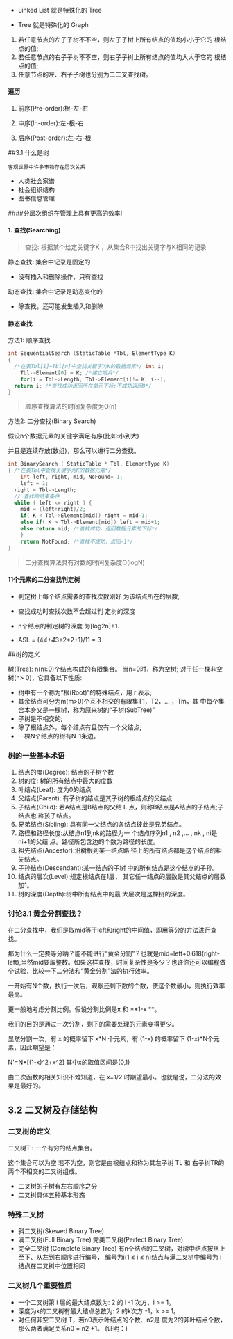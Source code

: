 #### 

-   Linked List 就是特殊化的 Tree 

-   Tree 就是特殊化的 Graph

1. 若任意节点的左⼦子树不不空，则左⼦子树上所有结点的值均⼩小于它的 根结点的值; 
2. 若任意节点的右⼦子树不不空，则右⼦子树上所有结点的值均⼤大于它的 根结点的值; 
3. 任意节点的左、右⼦子树也分别为⼆二叉查找树。 


#### 遍历

1. 前序(Pre-order):根-左-右 

2. 中序(In-order):左-根-右

3. 后序(Post-order):左-右-根



##3.1 什么是树 

```
客观世界中许多事物存在层次关系
```

- 人类社会家谱 
-  社会组织结构 
-  图书信息管理 

####分层次组织在管理上具有更高的效率!

#### 1. 查找(Searching) 

> 查找: 根据某个给定关键字K ，从集合R中找出关键字与K相同的记录 

静态查找: 集合中记录是固定的

- 没有插入和删除操作，只有查找 

动态查找: 集合中记录是动态变化的

- 除查找，还可能发生插入和删除 

#### 静态查找 

方法1: 顺序查找 

```c
int SequentialSearch (StaticTable *Tbl, ElementType K)
{ 
  /*在表Tbl[1]~Tbl[n]中查找关键字为K的数据元素*/ int i;
	Tbl->Element[0] = K; /*建立哨兵*/
	for(i = Tbl->Length; Tbl->Element[i]!= K; i--);
  return i; /*查找成功返回所在单元下标;不成功返回0*/
}
```

> 顺序查找算法的时间复杂度为O(n) 



方法2:  二分查找(Binary Search)

假设n个数据元素的关键字满足有序(比如:小到大)  

并且是连续存放(数组)，那么可以进行二分查找。

```c
int BinarySearch ( StaticTable * Tbl, ElementType K) 
{ /*在表Tbl中查找关键字为K的数据元素*/
	int left, right, mid, NoFound=-1;
	left = 1;
  right = Tbl->Length;
  // 查找的结束条件
  while ( left <= right ) {
    mid = (left+right)/2;
    if( K < Tbl->Element[mid]) right = mid-1;
    else if( K > Tbl->Element[mid]) left = mid+1;
    else return mid; /*查找成功，返回数据元素的下标*/
	}
	return NotFound; /*查找不成功，返回-1*/ 
}

```

> 二分查找算法具有对数的时间复杂度O(logN)

#### 11个元素的二分查找判定树

- 判定树上每个结点需要的查找次数刚好 为该结点所在的层数; 

- 查找成功时查找次数不会超过判 定树的深度 

- n个结点的判定树的深度 为[log2n]+1. 
- ASL = (4*4+4*3+2*2+1)/11 = 3 

##树的定义 

树(Tree): n(n≥0)个结点构成的有限集合。 当n=0时，称为空树;
 对于任一棵非空树(n> 0)，它具备以下性质: 

- 树中有一个称为“根(Root)”的特殊结点，用 r 表示; 
- 其余结点可分为m(m>0)个互不相交的有限集T1，T2，... ，Tm，其 中每个集合本身又是一棵树，称为原来树的“子树(SubTree)” 
- 子树是不相交的;
-  除了根结点外，每个结点有且仅有一个父结点;
- 一棵N个结点的树有N-1条边。

### 树的一些基本术语

1. 结点的度(Degree): 结点的子树个数 
2. 树的度:  树的所有结点中最大的度数 
3. 叶结点(Leaf): 度为0的结点 
4. 父结点(Parent): 有子树的结点是其子树的根结点的父结点 
5. 子结点(Child): 若A结点是B结点的父结 L 点，则称B结点是A结点的子结点;子结点也 称孩子结点。 
6. 兄弟结点(Sibling): 具有同一父结点的各结点彼此是兄弟结点。 
7. 路径和路径长度:从结点n1到nk的路径为一 个结点序列n1 , n2 ,... , nk , ni是 ni+1的父结 点。路径所包含边的个数为路径的长度。 
8. 祖先结点(Ancestor):沿树根到某一结点路 径上的所有结点都是这个结点的祖先结点。 
9. 子孙结点(Descendant):某一结点的子树 中的所有结点是这个结点的子孙。 
10. 结点的层次(Level):规定根结点在1层， 其它任一结点的层数是其父结点的层数加1。 
11. 树的深度(Depth):树中所有结点中的最 大层次是这棵树的深度。 

### 讨论3.1 黄金分割查找？

在二分查找中，我们是取mid等于left和right的中间值，即用等分的方法进行查找。

那为什么一定要等分呐？能不能进行“黄金分割”？也就是mid=left+0.618(right-left),当然mid要取整数。如果这样查找，时间复杂性是多少？也许你还可以编程做个试验，比较一下二分法和“黄金分割”法的执行效率。



一开始有N个数，执行一次后，观察还剩下数的个数，使这个数最小，则执行效率最高。

更一般地考虑分割比例。假设分割比例是**x** 和 **1-x **。

我们的目的是通过一次分割，剩下的需要处理的元素变得更少。

显然分割一次，有 x 的概率留下 x*N 个元素，有 (1-x) 的概率留下 (1-x)*N个元素，因此期望是：

N'=N*[(1-x)^2+x^2]       其中x的取值区间是(0,1)

由二次函数的相关知识不难知道，在 x=1/2 时期望最小。也就是说，二分法的效果是最好的。

## 3.2 二叉树及存储结构

### 二叉树的定义 

二叉树T : 一个有穷的结点集合。

这个集合可以为空 若不为空，则它是由根结点和称为其左子树 TL 和 右子树TR的 两个不相交的二叉树组成。 

- 二叉树的子树有左右顺序之分
- 二叉树具体五种基本形态

### 特殊二叉树

- 斜二叉树(Skewed Binary Tree)
- 满二叉树(Full Binary Tree) 完美二叉树(Perfect Binary Tree)
- 完全二叉树 (Complete Binary Tree) 有n个结点的二叉树，对树中结点按从上至下、从左到右顺序进行编号，
  编号为i(1 ≤ i ≤ n)结点与满二叉树中编号为 i 结点在二叉树中位置相同

### 二叉树几个重要性质

-  一个二叉树第 i 层的最大结点数为: 2 的 i -1 次方，i >= 1。 
-  深度为k的二叉树有最大结点总数为: 2 的k次方 -1，k >= 1。 
-  对任何非空二叉树 T，若n0表示叶结点的个数、n2是 度为2的非叶结点个数，那么两者满足关系n0 = n2 +1。 (证明：)


